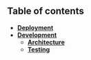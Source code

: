 <!--
SPDX-FileCopyrightText: 2021 The NGI Pointer Secure-Scuttlebutt Team of 2020/2021

SPDX-License-Identifier: CC0-1.0
-->

## Table of contents

- [**Deployment**](./deployment.md)
- [**Development**](./development.md)
  - [**Architecture**](./architecture.md)
  - [**Testing**](./testing.md)
